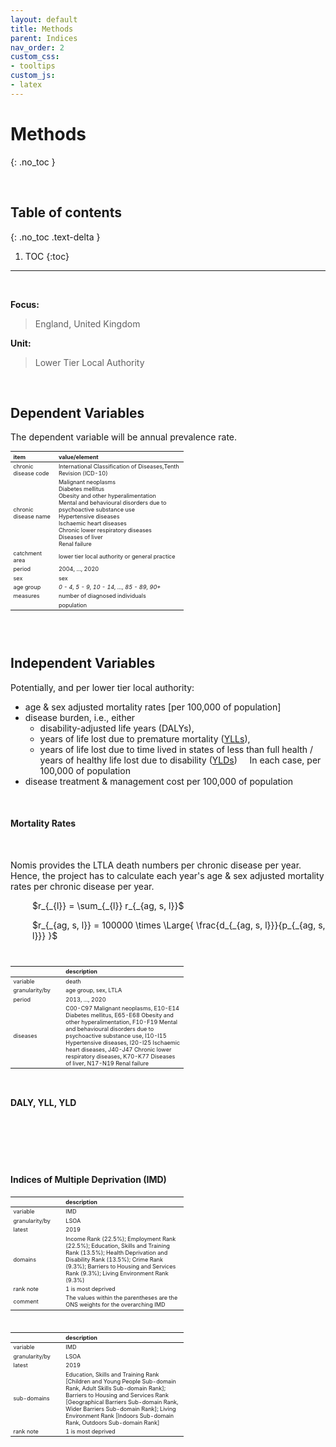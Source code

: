 ```yaml
---
layout: default
title: Methods
parent: Indices
nav_order: 2
custom_css:
- tooltips
custom_js:
- latex
---
```


# Methods
{: .no_toc }

<br>

## Table of contents
{: .no_toc .text-delta }

1. TOC
{:toc}

---

<br>

**Focus:** 
> England, United Kingdom

**Unit:** 
> Lower Tier Local Authority

<br>

## Dependent Variables

The dependent variable will be annual prevalence rate.

<table style="width: 55%; font-size: 65%; text-align: left;">
    <colgroup>
        <col span="1" style="width: 10%;">
        <col span="1" style="width: 45%;">
    </colgroup>
    <thead>
        <tr><th>item</th><th>value/element</th></tr>
    </thead>
    <tr>
        <td>chronic disease code</td>
        <td>International Classification of Diseases,Tenth Revision (ICD-10)</td>
    </tr>
    <tr>
        <td>chronic disease name</td>
        <td>Malignant neoplasms<br>Diabetes mellitus<br>Obesity and other hyperalimentation<br>Mental and 
            behavioural disorders due to psychoactive substance use<br>Hypertensive diseases<br>Ischaemic heart 
            diseases<br>Chronic lower respiratory diseases<br>Diseases of liver<br>Renal failure</td>
    </tr>
    <tr>
        <td>catchment area</td>
        <td>lower tier local authority or general practice</td>
    </tr>
    <tr>
        <td>period</td>
        <td>2004, ..., 2020</td>
    </tr>
    <tr>
        <td>sex</td>
        <td>sex</td>
    </tr>
    <tr>
        <td>age group</td>
        <td><i>0 - 4, 5 - 9, 10 - 14, ..., 85 - 89, 90+</i></td>
    </tr>
    <tr>
        <td>measures</td>
        <td>number of diagnosed individuals</td>
    </tr>
    <tr>
        <td></td>
        <td>population</td>
    </tr>
</table>

<br>
<br>


## Independent Variables


Potentially, and per lower tier local authority:

* age & sex adjusted mortality rates [per 100,000 of population]
* disease burden, i.e., either 
  * disability-adjusted life years (DALYs), 
  * years of life lost due to premature mortality ([YLLs](https://www.who.int/data/gho/indicator-metadata-registry/imr-details/4427)),
  * years of life lost due to time lived in states of less than full health / years of healthy life lost due to disability 
    ([YLDs](https://www.who.int/data/gho/indicator-metadata-registry/imr-details/4429))
  &nbsp; &nbsp; In each case, per 100,000 of population
* disease treatment & management cost per 100,000 of population    

<br>

#### **Mortality Rates**

<br>

Nomis provides the LTLA death numbers per chronic disease per year.  Hence, the project has to calculate each year's age & sex adjusted mortality rates per chronic disease per year.

<p style="margin-left:35px">
$r_{_{l}} = \sum_{_{l}} r_{_{ag, s, l}}$
</p>

<p style="margin-left:35px">
$r_{_{ag, s, l}} = 100000 \times \Large{ \frac{d_{_{ag, s, l}}}{p_{_{ag, s, l}}} }$
</p>

<br>

<table style="width: 55%; font-size: 65%; text-align: left;">
    <colgroup>
        <col span="1" style="width: 10%;">
        <col span="1" style="width: 45%;">
    </colgroup>
    <thead>
        <tr><th></th><th>description</th></tr>
    </thead>
    <tr>
        <td>variable</td>
        <td>death</td>
    </tr>
    <tr>
        <td>granularity/by</td>
        <td>age group, sex, LTLA</td>
    </tr>
    <tr>
        <td>period</td>
        <td>2013, ..., 2020</td>
    </tr>
    <tr>
        <td>diseases</td>
        <td>C00-C97 Malignant neoplasms, E10-E14 Diabetes mellitus, E65-E68 Obesity and other hyperalimentation, F10-F19 Mental and 
            behavioural disorders due to psychoactive substance use, I10-I15 Hypertensive diseases, I20-I25 Ischaemic heart 
            diseases, J40-J47 Chronic lower respiratory diseases, K70-K77 Diseases of liver, N17-N19 Renal failure</td>
    </tr>
</table>

<br>

#### **DALY, YLL, YLD**

<br>
<br>

<br>
<br>

#### **Indices of Multiple Deprivation (IMD)**


<table style="width: 55%; font-size: 65%; text-align: left;">
    <colgroup>
        <col span="1" style="width: 10%;">
        <col span="1" style="width: 45%;">
    </colgroup>
    <thead>
        <tr><th></th><th>description</th></tr>
    </thead>
    <tr>
        <td>variable</td>
        <td>IMD</td>
    </tr>
    <tr>
        <td>granularity/by</td>
        <td>LSOA</td>
    </tr>
    <tr>
        <td>latest</td>
        <td>2019</td>
    </tr>
    <tr>
        <td>domains</td>
        <td>Income Rank (22.5%); Employment Rank (22.5%); Education, Skills and Training Rank (13.5%); Health Deprivation and Disability Rank (13.5%); Crime Rank (9.3%); Barriers to Housing and Services Rank (9.3%); Living Environment Rank (9.3%)</td>
    </tr>
    <tr>
        <td>rank note</td>
        <td>1 is most deprived</td>
    </tr>
    <tr>
        <td>comment</td>
        <td>The values within the parentheses are the ONS weights for the overarching IMD</td>
    </tr>
</table>

<br>

<table style="width: 55%; font-size: 65%; text-align: left;">
    <colgroup>
        <col span="1" style="width: 10%;">
        <col span="1" style="width: 45%;">
    </colgroup>
    <thead>
        <tr><th></th><th>description</th></tr>
    </thead>
    <tr>
        <td>variable</td>
        <td>IMD</td>
    </tr>
    <tr>
        <td>granularity/by</td>
        <td>LSOA</td>
    </tr>
    <tr>
        <td>latest</td>
        <td>2019</td>
    </tr>
    <tr>
        <td>sub-domains</td>
        <td>Education, Skills and Training Rank [Children and Young People Sub-domain Rank, Adult Skills Sub-domain Rank]; Barriers to Housing and Services Rank [Geographical Barriers Sub-domain Rank, Wider Barriers Sub-domain Rank]; Living Environment Rank [Indoors Sub-domain Rank, Outdoors Sub-domain Rank]</td>
    </tr>
    <tr>
        <td>rank note</td>
        <td>1 is most deprived</td>
    </tr>
</table>
